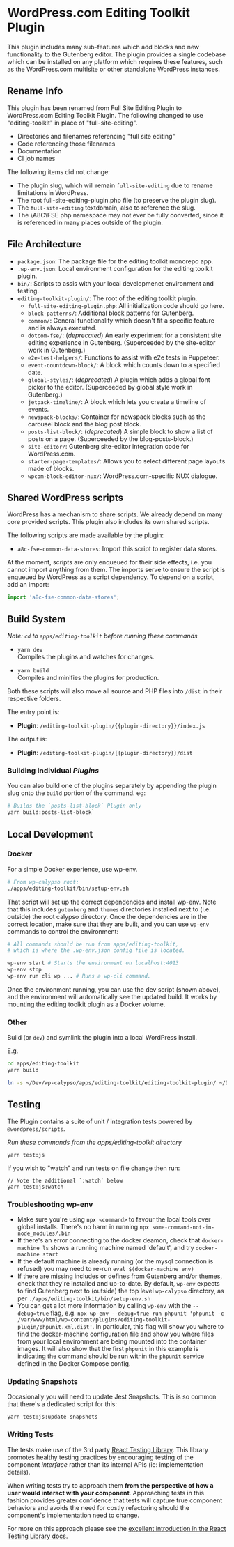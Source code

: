 # WordPress.com Editing Toolkit Plugin

This plugin includes many sub-features which add blocks and new functionality to the Gutenberg editor. The plugin provides a single codebase which can be installed on any platform which requires these features, such as the WordPress.com multisite or other standalone WordPress instances.

## Rename Info

This plugin has been renamed from Full Site Editing Plugin to WordPress.com Editing Toolkit Plugin.
The following changed to use "editing-toolkit" in place of "full-site-editing".

- Directories and filenames referencing "full site editing"
- Code referencing those filenames
- Documentation
- CI job names

The following items did not change:

- The plugin slug, which will remain `full-site-editing` due to rename limitations in WordPress.
- The root full-site-editing-plugin.php file (to preserve the plugin slug).
- The `full-site-editing` textdomain, also to reference the slug.
- The \A8C\FSE php namespace may not ever be fully converted, since it is referenced in many places outside of the plugin.

## File Architecture

- `package.json`: The package file for the editing toolkit monorepo app.
- `.wp-env.json`: Local environment configuration for the editing toolkit plugin.
- `bin/`: Scripts to assis with your local developmenet environment and testing.
- `editing-toolkit-plugin/`: The root of the editing toolkit plugin.
  - `full-site-editing-plugin.php`: All initialization code should go here.
  - `block-patterns/`: Additional block patterns for Gutenberg.
  - `common/`: General functionality which doesn't fit a specific feature and is always executed.
  - `dotcom-fse/`: (_deprecated_) An early experiment for a consistent site editing experience in Gutenberg. (Superceeded by the site-editor work in Gutenberg.)
  - `e2e-test-helpers/`: Functions to assist with e2e tests in Puppeteer.
  - `event-countdown-block/`: A block which counts down to a specified date.
  - `global-styles/`: (_deprecated_) A plugin which adds a global font picker to the editor. (Superceeded by global style work in Gutenberg.)
  - `jetpack-timeline/`: A block which lets you create a timeline of events.
  - `newspack-blocks/`: Container for newspack blocks such as the carousel block and the blog post block.
  - `posts-list-block/`: (_deprecated_) A simple block to show a list of posts on a page. (Superceeded by the blog-posts-block.)
  - `site-editor/`: Gutenberg site-editor integration code for WordPress.com.
  - `starter-page-templates/`: Allows you to select different page layouts made of blocks.
  - `wpcom-block-editor-nux/`: WordPress.com-specific NUX dialogue.

## Shared WordPress scripts

WordPress has a mechanism to share scripts. We already depend on many core provided scripts. This plugin also includes its own shared scripts.

The following scripts are made available by the plugin:

- `a8c-fse-common-data-stores`: Import this script to register data stores.

At the moment, scripts are only enqueued for their side effects, i.e. you cannot import anything from them. The imports serve to ensure the script
is enqueued by WordPress as a script dependency. To depend on a script, add an import:

```js
import 'a8c-fse-common-data-stores';
```

## Build System

_Note: `cd` to `apps/editing-toolkit` before running these commands_

- `yarn dev`<br>
  Compiles the plugins and watches for changes.

- `yarn build`<br>
  Compiles and minifies the plugins for production.

Both these scripts will also move all source and PHP files into `/dist` in their respective folders.

The entry point is:

- **Plugin**: `/editing-toolkit-plugin/{{plugin-directory}}/index.js`

The output is:

- **Plugin**: `/editing-toolkit-plugin/{{plugin-directory}}/dist`

### Building Individual _Plugins_

You can also build one of the plugins separately by appending the plugin slug onto the `build` portion of the command. eg:

```sh
# Builds the `posts-list-block` Plugin only
yarn build:posts-list-block`
```

## Local Development

### Docker

For a simple Docker experience, use wp-env.

```sh
# From wp-calypso root:
./apps/editing-toolkit/bin/setup-env.sh
```

That script will set up the correct dependencies and install wp-env. Note that this includes `gutenberg` and `themes` directories installed next to (i.e. outside) the root calypso directory. Once the dependencies are in the correct location, make sure that they are built, and you can use `wp-env` commands to control the environment:

```sh
# All commands should be run from apps/editing-toolkit,
# which is where the .wp-env.json config file is located.

wp-env start # Starts the environment on localhost:4013
wp-env stop
wp-env run cli wp ... # Runs a wp-cli command.
```

Once the environment running, you can use the dev script (shown above), and the environment will automatically see the updated build. It works by mounting the editing toolkit plugin as a Docker volume.

### Other

Build (or `dev`) and symlink the plugin into a local WordPress install.

E.g.

```sh
cd apps/editing-toolkit
yarn build

ln -s ~/Dev/wp-calypso/apps/editing-toolkit/editing-toolkit-plugin/ ~/Dev/wordpress/wp-content/plugins/editing-toolkit-plugin
```

## Testing

The Plugin contains a suite of unit / integration tests powered by `@wordpress/scripts`.

_Run these commands from the apps/editing-toolkit directory_

```shell
yarn test:js
```

If you wish to "watch" and run tests on file change then run:

```shell
// Note the additional `:watch` below
yarn test:js:watch
```

### Troubleshooting wp-env

- Make sure you're using `npx <command>` to favour the local tools over global installs. There's no harm in running `npx some-command-not-in-node_modules/.bin`
- If there's an error connecting to the docker deamon, check that `docker-machine ls` shows a running machine named 'default', and try `docker-machine start`
- If the default machine is already running (or the mysql connection is refused) you may need to re-run `eval $(docker-machine env)`
- If there are missing includes or defines from Gutenberg and/or themes, check that they're installed and up-to-date. By default, `wp-env` expects to find Gutenberg next to (outside) the top level `wp-calypso` directory, as per `./apps/editing-toolkit/bin/setup-env.sh`
- You can get a lot more information by calling `wp-env` with the `--debug=true` flag, e.g. `npx wp-env --debug=true run phpunit 'phpunit -c /var/www/html/wp-content/plugins/editing-toolkit-plugin/phpunit.xml.dist'`. In particular, this flag will show you where to find the docker-machine configuration file and show you where files from your local environment are being mounted into the container images. It will also show that the first `phpunit` in this example is indicating the command should be run within the `phpunit` service defined in the Docker Compose config.

### Updating Snapshots

Occasionally you will need to update Jest Snapshots. This is so common that there's a dedicated script for this:

```shell
yarn test:js:update-snapshots
```

### Writing Tests

The tests make use of the 3rd party [React Testing Library](https://testing-library.com/docs/react-testing-library/). This library promotes healthy testing practices by encouraging testing of the component _interface_ rather than its internal APIs (ie: implementation details).

When writing tests try to approach them **from the perspective of how a user would interact with your component**. Approaching tests in this fashion provides greater confidence that tests will capture true component behaviors and avoids the need for costly refactoring should the component's implementation need to change.

For more on this approach please see the [excellent introduction in the React Testing Library docs](https://testing-library.com/docs/react-testing-library/intro).
